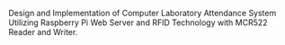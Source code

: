 Design and Implementation of Computer Laboratory Attendance System Utilizing Raspberry Pi Web Server and RFID Technology with MCR522 Reader and Writer.
